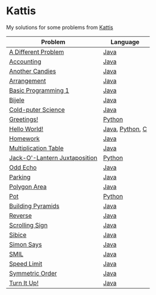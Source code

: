 # Kattis

My solutions for some problems from [Kattis](https://open.kattis.com/)

| Problem | Language |
| --- | --- |
|[A Different Problem](https://open.kattis.com/problems/different)                              |[Java](Java/A%20Different%20Problem/Difference.java)|
|[Accounting](https://open.kattis.com/problems/bokforing)                                       |[Java](Java/Accounting/Accounting.java)|
|[Another Candies](https://open.kattis.com/problems/anothercandies)                             |[Java](Java/AnotherCandies/AnotherCandies.java)|
|[Arrangement](https://open.kattis.com/problems/upprodun)                                       |[Java](Java/Arrangement/Arrangement.java)|
|[Basic Programming 1](https://open.kattis.com/problems/basicprogramming1)                      |[Java](Java/Basic%20Programming%201/BasicProgramming.java)|
|[Bijele](https://open.kattis.com/problems/bijele)                                              |[Java](Java/Bijele/Bijele.java)|
|[Cold-puter Science](https://open.kattis.com/problems/cold)                                    |[Java](Java/Cold-puterScience/Cold.java)|
|[Greetings!](https://open.kattis.com/problems/greetings2)                                      |[Python](Python/greetings/greetings.py)|
|[Hello World!](https://open.kattis.com/problems/hello)                                         |[Java](Java/Hello%20World/main.java), [Python](Python/hello/hello_world.py), [C](C/Hello%20World/hello.c)|
|[Homework](https://open.kattis.com/problems/heimavinna)                                        |[Java](Java/Homework/Homework.java)|
|[Multiplication Table](https://open.kattis.com/problems/multtable)                             |[Java](Java/Multiplication%20Table/MultiplicationTable.java)|
|[Jack-O'-Lantern Juxtaposition](https://open.kattis.com/problems/jackolanternjuxtaposition)    |[Python](Python/jack-o-lantern/jack-o-lantern.py)|
|[Odd Echo](https://open.kattis.com/problems/oddecho)                                           |[Java](Java/OddEcho/OddEcho.java)|
|[Parking](https://open.kattis.com/problems/parking2)                                           |[Java](Java/Parking/Parking.java)|
|[Polygon Area](https://open.kattis.com/problems/polygonarea)                                   |[Java](Java/Polygon%20Area/PolygonArea.java)|
|[Pot](https://open.kattis.com/problems/pot)                                                    |[Python](Python/pot/pot.py)|
|[Building Pyramids](https://open.kattis.com/problems/pyramids)                                 |[Java](Java/BuildingPyradminds/Pyramids.java)|
|[Reverse](https://open.kattis.com/problems/ofugsnuid)                                          |[Java](Java/Reverse/Reverse.java)|
|[Scrolling Sign](https://open.kattis.com/problems/scrollingsign)                               |[Java](Java/ScrollingSign/ScrollingSign.java)|
|[Sibice](https://open.kattis.com/problems/sibice)                                              |[Java](Java/Sibice/Sibice.java)|
|[Simon Says](https://open.kattis.com/problems/simon)                                           |[Java](Java/SimonSays/SimonSays.java)|
|[SMIL](https://open.kattis.com/problems/smil)                                                  |[Java](Java/SMIL/SMIL.java)|
|[Speed Limit](https://open.kattis.com/problems/speedlimit)                                     |[Java](Java/SpeedLimit/SpeedLimit.java)|
|[Symmetric Order](https://open.kattis.com/problems/symmetricorder)                             |[Java](Java/Symmetric%20Order/SymmetricOrder.java)|
|[Turn It Up!](https://open.kattis.com/problems/skruop)                                         |[Java](Java/TurnItUp/Skruop.java)|